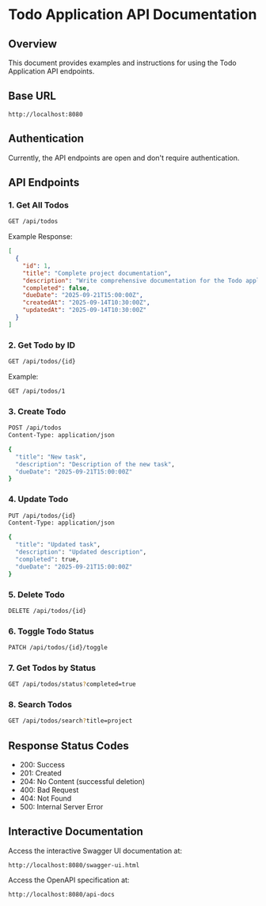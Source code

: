 # Todo Application API Documentation

## Overview
This document provides examples and instructions for using the Todo Application API endpoints.

## Base URL
```
http://localhost:8080
```

## Authentication
Currently, the API endpoints are open and don't require authentication.

## API Endpoints

### 1. Get All Todos
```bash
GET /api/todos
```
Example Response:
```json
[
  {
    "id": 1,
    "title": "Complete project documentation",
    "description": "Write comprehensive documentation for the Todo application",
    "completed": false,
    "dueDate": "2025-09-21T15:00:00Z",
    "createdAt": "2025-09-14T10:30:00Z",
    "updatedAt": "2025-09-14T10:30:00Z"
  }
]
```

### 2. Get Todo by ID
```bash
GET /api/todos/{id}
```
Example:
```bash
GET /api/todos/1
```

### 3. Create Todo
```bash
POST /api/todos
Content-Type: application/json

{
  "title": "New task",
  "description": "Description of the new task",
  "dueDate": "2025-09-21T15:00:00Z"
}
```

### 4. Update Todo
```bash
PUT /api/todos/{id}
Content-Type: application/json

{
  "title": "Updated task",
  "description": "Updated description",
  "completed": true,
  "dueDate": "2025-09-21T15:00:00Z"
}
```

### 5. Delete Todo
```bash
DELETE /api/todos/{id}
```

### 6. Toggle Todo Status
```bash
PATCH /api/todos/{id}/toggle
```

### 7. Get Todos by Status
```bash
GET /api/todos/status?completed=true
```

### 8. Search Todos
```bash
GET /api/todos/search?title=project
```

## Response Status Codes
- 200: Success
- 201: Created
- 204: No Content (successful deletion)
- 400: Bad Request
- 404: Not Found
- 500: Internal Server Error

## Interactive Documentation
Access the interactive Swagger UI documentation at:
```
http://localhost:8080/swagger-ui.html
```

Access the OpenAPI specification at:
```
http://localhost:8080/api-docs
```